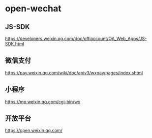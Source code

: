 # open-wechat

## JS-SDK

https://developers.weixin.qq.com/doc/offiaccount/OA_Web_Apps/JS-SDK.html

## 微信支付

https://pay.weixin.qq.com/wiki/doc/apiv3/wxpay/pages/index.shtml

## 小程序

https://mp.weixin.qq.com/cgi-bin/wx

## 开放平台

https://open.weixin.qq.com/
